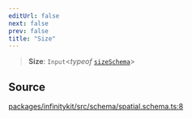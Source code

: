 ```yaml
---
editUrl: false
next: false
prev: false
title: "Size"
---
```


> **Size**: `Input`\<*typeof* [`sizeSchema`](../variables/sizeSchema.md)\>

## Source

[packages/infinitykit/src/schema/spatial.schema.ts:8](https://github.com/nodenogg-in/alpha-p2p/blob/aa60360/packages/infinitykit/src/schema/spatial.schema.ts#L8)
